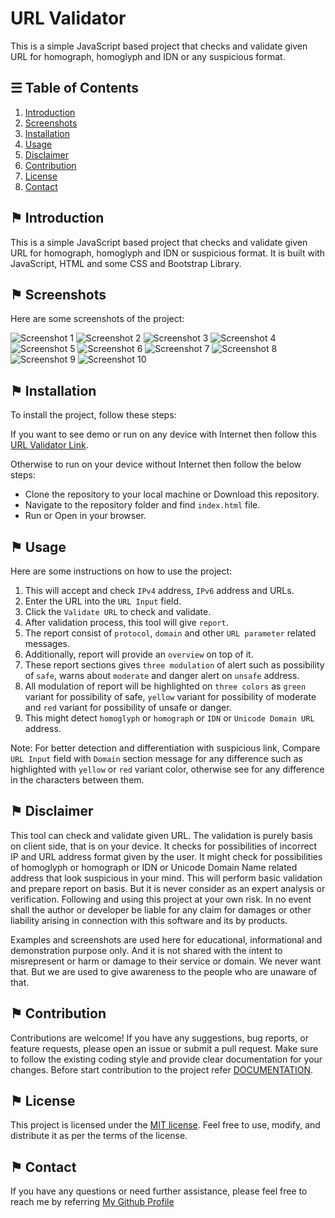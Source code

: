 # URL Validator
This is a simple JavaScript based project that checks and validate given URL for homograph, homoglyph and IDN or any suspicious format. 

## &#9776; Table of Contents
1. [Introduction](#-introduction)
2. [Screenshots](#-screenshots)
3. [Installation](#-installation)
4. [Usage](#-usage)
5. [Disclaimer](#-disclaimer)
6. [Contribution](#-contribution)
7. [License](#-license)
8. [Contact](#-contact)

## &#9873; Introduction
This is a simple JavaScript based project that checks and validate given URL for homograph, homoglyph and IDN or suspicious format. It is built with JavaScript, HTML and some CSS and Bootstrap Library.

## &#9873; Screenshots
Here are some screenshots of the project:

![Screenshot 1](./images/screenshot1.jpg)
![Screenshot 2](./images/screenshot2.jpg)
![Screenshot 3](./images/screenshot3.jpg)
![Screenshot 4](./images/screenshot4.jpg)
![Screenshot 5](./images/screenshot5.jpg)
![Screenshot 6](./images/screenshot6.jpg)
![Screenshot 7](./images/screenshot7.jpg)
![Screenshot 8](./images/screenshot8.jpg)
![Screenshot 9](./images/screenshot9.jpg)
![Screenshot 10](./images/screenshot10.jpg)

## &#9873; Installation
To install the project, follow these steps:

If you want to see demo or run on any device with Internet then follow this [URL Validator Link](https://arathinai.blogspot.com/p/url-validator.html).

Otherwise to run on your device without Internet then follow the below steps:
- Clone the repository to your local machine or Download this repository.
- Navigate to the repository folder and find `index.html` file.
- Run or Open in your browser.

## &#9873; Usage
Here are some instructions on how to use the project:

1. This will accept and check `IPv4` address, `IPv6` address and URLs.
2. Enter the URL into the `URL Input` field.
3. Click the `Validate URL` to check and validate.
4. After validation process, this tool will give `report`.
5. The report consist of `protocol`, `domain` and other `URL parameter` related messages.
6. Additionally, report will provide an `overview` on top of it.
7. These report sections gives `three modulation` of alert such as possibility of `safe`, warns about `moderate` and danger alert on `unsafe` address.
8. All modulation of report will be highlighted on `three colors` as `green` variant for possibility of safe, `yellow` variant for possibility of moderate and `red` variant for possibility of unsafe or danger. 
9. This might detect `homoglyph` or `homograph` or `IDN` or `Unicode Domain URL` address.

Note: For better detection and differentiation with suspicious link, Compare `URL Input` field with `Domain` section message for any difference such as highlighted with `yellow` or `red` variant color, otherwise see for any difference in the characters between them.

## &#9873; Disclaimer
This tool can check and validate given URL. The validation is purely basis on client side, that is on your device. It checks for possibilities of incorrect IP and URL address format given by the user. It might check for possibilities of homoglyph or homograph or IDN or Unicode Domain Name related address that look suspicious in your mind. This will perform basic validation and prepare report on basis. But it is never consider as an expert analysis or verification. Following and using this project at your own risk. In no event shall the author or developer be liable for any claim for damages or other liability arising in connection with this software and its by products. 

Examples and screenshots are used here for educational, informational and demonstration purpose only. And it is not shared with the intent to misrepresent or harm or damage to their service or domain. We never want that. But we are used to give awareness to the people who are unaware of that.

## &#9873; Contribution
Contributions are welcome! If you have any suggestions, bug reports, or feature requests, please open an issue or submit a pull request. Make sure to follow the existing coding style and provide clear documentation for your changes. Before start contribution to the project refer [DOCUMENTATION](./DOCUMENTATION.md).

## &#9873; License
This project is licensed under the [MIT license](LICENSE). Feel free to use, modify, and distribute it as per the terms of the license.

## &#9873; Contact
If you have any questions or need further assistance, please feel free to reach me by referring [My Github Profile](https://github.com/ag-sanjjeev/)
